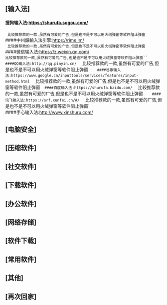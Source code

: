 



## **[输入法]**

#### 搜狗输入法:https://shurufa.sogou.com/  
` 比较推荐款的一款,虽然有可爱的广告,但是也不是不可以用火绒弹窗等软件阻止弹窗`  
####中州韻輸入法引擎:https://rime.im/  
` 比较推荐款的一款,虽然有可爱的广告,但是也不是不可以用火绒弹窗等软件阻止弹窗`  
####微信输入法:https://z.weixin.qq.com/  
` 比较推荐款的一款,虽然有可爱的广告,但是也不是不可以用火绒弹窗等软件阻止弹窗``   
####QQ输入法:http://qq.pinyin.cn/  
` 比较推荐款的一款,虽然有可爱的广告,但是也不是不可以用火绒弹窗等软件阻止弹窗`    
####谷歌输入法:https://www.google.cn/inputtools/services/features/input-method.html  
` 比较推荐款的一款,虽然有可爱的广告,但是也不是不可以用火绒弹窗等软件阻止弹窗`  
####百度输入法:https://shurufa.baidu.com/  
` 比较推荐款的一款,虽然有可爱的广告,但是也不是不可以用火绒弹窗等软件阻止弹窗`    
####讯飞输入法:https://srf.xunfei.cn/#/  
` 比较推荐款的一款,虽然有可爱的广告,但是也不是不可以用火绒弹窗等软件阻止弹窗`  
####手心输入法:http://www.xinshuru.com/  


## **[电脑安全]**

## **[压缩软件]**

## **[社交软件]**

## **[下载软件]**

## **[办公软件]**

## **[网络存储]**

## **[软件下载]**

## **[常用软件]**

## **[其他]**

## **[再次回家]**
